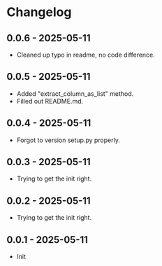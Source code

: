 # Changelog

## 0.0.6 - 2025-05-11
- Cleaned up typo in readme, no code difference.

## 0.0.5 - 2025-05-11
- Added "extract_column_as_list" method.
- Filled out README.md.

## 0.0.4 - 2025-05-11
- Forgot to version setup.py properly.

## 0.0.3 - 2025-05-11
- Trying to get the init right.

## 0.0.2 - 2025-05-11
- Trying to get the init right.

## 0.0.1 - 2025-05-11
- Init